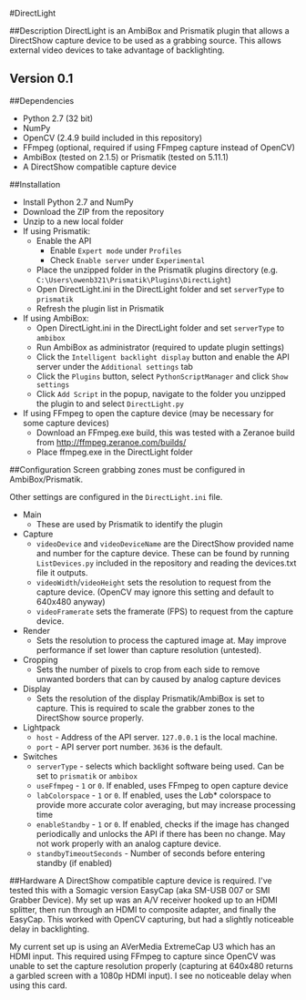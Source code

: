 #DirectLight

##Description
DirectLight is an AmbiBox and Prismatik plugin that allows a DirectShow capture device to be used as a grabbing source.
This allows external video devices to take advantage of backlighting.

## Version 0.1

##Dependencies
* Python 2.7 (32 bit)
* NumPy
* OpenCV (2.4.9 build included in this repository)
* FFmpeg (optional, required if using FFmpeg capture instead of OpenCV)
* AmbiBox (tested on 2.1.5) or Prismatik (tested on 5.11.1)
* A DirectShow compatible capture device

##Installation
* Install Python 2.7 and NumPy
* Download the ZIP from the repository
* Unzip to a new local folder
* If using Prismatik:
  * Enable the API
    * Enable `Expert mode` under `Profiles`
    * Check `Enable server` under `Experimental`
  * Place the unzipped folder in the Prismatik plugins directory (e.g. `C:\Users\owenb321\Prismatik\Plugins\DirectLight`)
  * Open DirectLight.ini in the DirectLight folder and set `serverType` to `prismatik`
  * Refresh the plugin list in Prismatik
* If using AmbiBox:
  * Open DirectLight.ini in the DirectLight folder and set `serverType` to `ambibox`
  * Run AmbiBox as administrator (required to update plugin settings)
  * Click the `Intelligent backlight display` button and enable the API server under the `Additional settings` tab
  * Click the `Plugins` button, select `PythonScriptManager` and click `Show settings`
  * Click `Add Script` in the popup, navigate to the folder you unzipped the plugin to and select `DirectLight.py`
* If using FFmpeg to open the capture device (may be necessary for some capture devices)
  * Download an FFmpeg.exe build, this was tested with a Zeranoe build from http://ffmpeg.zeranoe.com/builds/
  * Place ffmpeg.exe in the DirectLight folder

##Configuration
Screen grabbing zones must be configured in AmbiBox/Prismatik.

Other settings are configured in the `DirectLight.ini` file.
* Main
  * These are used by Prismatik to identify the plugin
* Capture
  * `videoDevice` and `videoDeviceName` are the DirectShow provided name and number for the capture device. These can be found by running `ListDevices.py` included in the repository and reading the devices.txt file it outputs.
  * `videoWidth`/`videoHeight` sets the resolution to request from the capture device. (OpenCV may ignore this setting and default to 640x480 anyway)
  * `videoFramerate` sets the framerate (FPS) to request from the capture device.
* Render
  * Sets the resolution to process the captured image at.  May improve performance if set lower than capture resolution (untested).
* Cropping
  * Sets the number of pixels to crop from each side to remove unwanted borders that can by caused by analog capture devices
* Display
  * Sets the resolution of the display Prismatik/AmbiBox is set to capture. This is required to scale the grabber zones to the DirectShow source properly.
* Lightpack
  * `host` - Address of the API server. `127.0.0.1` is the local machine.
  * `port` - API server port number. `3636` is the default.
* Switches
  * `serverType` - selects which backlight software being used. Can be set to `prismatik` or `ambibox`
  * `useFfmpeg` - `1` or `0`. If enabled, uses FFmpeg to open capture device
  * `labColorspace` - `1` or `0`. If enabled, uses the L*a*b* colorspace to provide more accurate color averaging, but may increase processing time
  * `enableStandby` - `1` or `0`. If enabled, checks if the image has changed periodically and unlocks the API if there has been no change. May not work properly with an analog capture device.
  * `standbyTimeoutSeconds` - Number of seconds before entering standby (if enabled)

##Hardware
A DirectShow compatible capture device is required.
I've tested this with a Somagic version EasyCap (aka SM-USB 007 or SMI Grabber Device).
My set up was an A/V receiver hooked up to an HDMI splitter, then run through an HDMI to composite adapter, and finally the EasyCap.
This worked with OpenCV capturing, but had a slightly noticeable delay in backlighting.

My current set up is using an AVerMedia ExtremeCap U3 which has an HDMI input.
This required using FFmpeg to capture since OpenCV was unable to set the capture resolution properly (capturing at 640x480 returns a garbled screen with a 1080p HDMI input).
I see no noticeable delay when using this card.